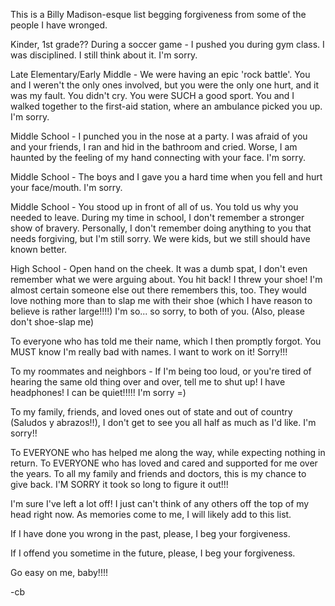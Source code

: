 This is a Billy Madison-esque list begging forgiveness from some of the people I have wronged.

Kinder, 1st grade?? During a soccer game - I pushed you during gym class. I was disciplined. I still think about it. I'm sorry.

Late Elementary/Early Middle - We were having an epic 'rock battle'. You and I weren't the only ones involved, but you were the only one hurt, and it was my fault. You didn't cry. You were SUCH a good sport. You and I walked together to the first-aid station, where an ambulance picked you up. I'm sorry.

Middle School - I punched you in the nose at a party. I was afraid of you and your friends, I ran and hid in the bathroom and cried. Worse, I am haunted by the feeling of my hand connecting with your face. I'm sorry.

Middle School - The boys and I gave you a hard time when you fell and hurt your face/mouth. I'm sorry.

Middle School - You stood up in front of all of us. You told us why you needed to leave. During my time in school, I don't remember a stronger show of bravery. Personally, I don't remember doing anything to you that needs forgiving, but I'm still sorry. We were kids, but we still should have known better.

High School - Open hand on the cheek. It was a dumb spat, I don't even remember what we were arguing about. You hit back! I threw your shoe! I'm almost certain someone else out there remembers this, too. They would love nothing more than to slap me with their shoe (which I have reason to believe is rather large!!!!) I'm so... so sorry, to both of you. (Also, please don't shoe-slap me)

To everyone who has told me their name, which I then promptly forgot. You MUST know I'm really bad with names. I want to work on it! Sorry!!!

To my roommates and neighbors - If I'm being too loud, or you're tired of hearing the same old thing over and over, tell me to shut up! I have headphones! I can be quiet!!!!! I'm sorry =)

To my family, friends, and loved ones out of state and out of country (Saludos y abrazos!!), I don't get to see you all half as much as I'd like. I'm sorry!! 

To EVERYONE who has helped me along the way, while expecting nothing in return. To EVERYONE who has loved and cared and supported for me over the years. To all my family and friends and doctors, this is my chance to give back. I'M SORRY it took so long to figure it out!!!

I'm sure I've left a lot off! I just can't think of any others off the top of my head right now.
As memories come to me, I will likely add to this list.

If I have done you wrong in the past, please, I beg your forgiveness.

If I offend you sometime in the future, please, I beg your forgiveness.


 
Go easy on me, baby!!!!



-cb